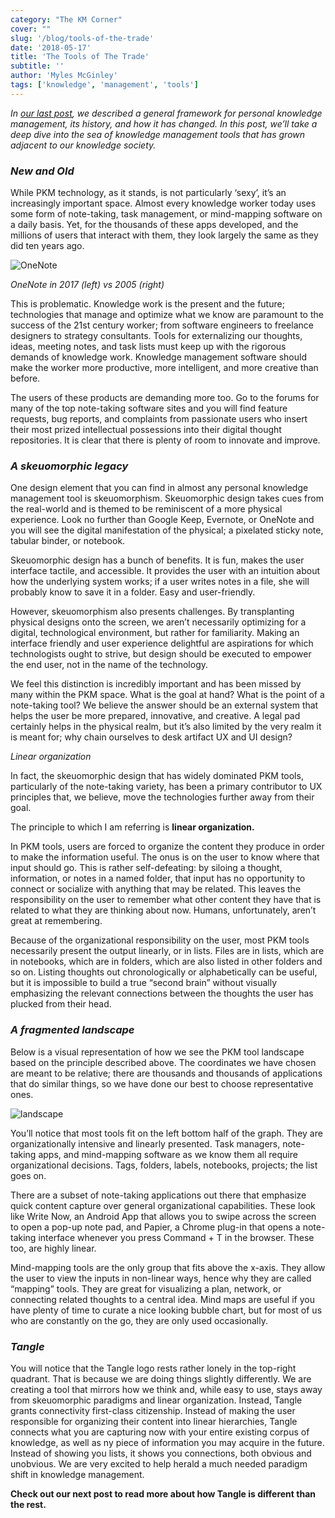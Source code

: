 ```yaml
---
category: "The KM Corner"
cover: ""
slug: '/blog/tools-of-the-trade'
date: '2018-05-17'
title: 'The Tools of The Trade'
subtitle: ''
author: 'Myles McGinley'
tags: ['knowledge', 'management', 'tools']
---
```


*In [our last post](https://usetangle.com/blog-what-is-pkm), we described a general framework for personal knowledge management, its history, and how it has changed. In this post, we’ll take a deep dive into the sea of knowledge management tools that has grown adjacent to our knowledge society.*

### *New and Old*

While PKM technology, as it stands, is not particularly ‘sexy’, it’s an increasingly important space. Almost every knowledge worker today uses some form of note-taking, task management, or mind-mapping software on a daily basis. Yet, for the thousands of these apps developed, and the millions of users that interact with them, they look largely the same as they did ten years ago.

![OneNote](https://storage.googleapis.com/usetangle-static-assets/blog/OneNote.png)

*OneNote in 2017 (left) vs 2005 (right)*

This is problematic. Knowledge work is the present and the future; technologies that manage and optimize what we know are paramount to the success of the 21st century worker; from software engineers to freelance designers to strategy consultants. Tools for externalizing our thoughts, ideas, meeting notes, and task lists must keep up with the rigorous demands of knowledge work. Knowledge management software should make the worker more productive, more intelligent, and more creative than before. 

The users of these products are demanding more too. Go to the forums for many of the top note-taking software sites and you will find feature requests, bug reports, and complaints from passionate users who insert their most prized intellectual possessions into their digital thought repositories. It is clear that there is plenty of room to innovate and improve. 

### *A skeuomorphic legacy*

One design element that you can find in almost any personal knowledge management tool is skeuomorphism. Skeuomorphic design takes cues from the real-world and is themed to be reminiscent of a more physical experience. Look no further than Google Keep, Evernote, or OneNote and you will see the digital manifestation of the physical; a pixelated sticky note, tabular binder, or notebook. 

Skeuomorphic design has a bunch of benefits. It is fun, makes the user interface tactile, and accessible. It provides the user with an intuition about how the underlying system works; if a user writes notes in a file, she will probably know to save it in a folder. Easy and user-friendly. 

However, skeuomorphism also presents challenges. By transplanting physical designs onto the screen, we aren’t necessarily optimizing for a digital, technological environment, but rather for familiarity. Making an interface friendly and user experience delightful are aspirations for which technologists ought to strive, but design should be executed to empower the end user, not in the name of the technology. 

We feel this distinction is incredibly important and has been missed by many within the PKM space. What is the goal at hand? What is the point of a note-taking tool? We believe the answer should be an external system that helps the user be more prepared, innovative, and creative. A legal pad certainly helps in the physical realm, but it’s also limited by the very realm it is meant for; why chain ourselves to desk artifact UX and UI design? 

*Linear organization*

In fact, the skeuomorphic design that has widely dominated PKM tools, particularly of the note-taking variety, has been a primary contributor to UX principles that, we believe, move the technologies further away from their goal.

The principle to which I am referring is **linear organization.**

In PKM tools, users are forced to organize the content they produce in order to make the information useful. The onus is on the user to know where that input should go. This is rather self-defeating: by siloing a thought, information, or notes in a named folder, that input has no opportunity to connect or socialize with anything that may be related. This leaves the responsibility on the user to remember what other content they have that is related to what they are thinking about now. Humans, unfortunately, aren’t great at remembering.

Because of the organizational responsibility on the user, most PKM tools necessarily present the output linearly, or in lists. Files are in lists, which are in notebooks, which are in folders, which are also listed in other folders and so on. Listing thoughts out chronologically or alphabetically can be useful, but it is impossible to build a true “second brain” without visually emphasizing the relevant connections between the thoughts the user has plucked from their head.

### *A fragmented landscape*  

Below is a visual representation of how we see the PKM tool landscape based on the principle described above. The coordinates we have chosen are meant to be relative; there are thousands and thousands of applications that do similar things, so we have done our best to choose representative ones.

![landscape](https://storage.googleapis.com/usetangle-static-assets/blog/pkm-landscape.png)

You’ll notice that most tools fit on the left bottom half of the graph. They are organizationally intensive and linearly presented. Task managers, note-taking apps, and mind-mapping software as we know them all require organizational decisions. Tags, folders, labels, notebooks, projects; the list goes on.

There are a subset of note-taking applications out there that emphasize quick content capture over general organizational capabilities. These look like Write Now, an Android App that allows you to swipe across the screen to open a pop-up note pad, and Papier, a Chrome plug-in that opens a note-taking interface whenever you press Command + T in the browser. These too, are highly linear.  

Mind-mapping tools are the only group that fits above the x-axis. They allow the user to view the inputs in non-linear ways, hence why they are called “mapping” tools. They are great for visualizing a plan, network, or connecting related thoughts to a central idea. Mind maps are useful if you have plenty of time to curate a nice looking bubble chart, but for most of us who are constantly on the go, they are only used occasionally. 

### *Tangle*

You will notice that the Tangle logo rests rather lonely in the top-right quadrant. That is because we are doing things slightly differently. We are creating a tool that mirrors how we think and, while easy to use, stays away from skeuomorphic paradigms and linear organization. Instead, Tangle grants connectivity first-class citizenship. Instead of making the user responsible for organizing their content into linear hierarchies, Tangle connects what you are capturing now with your entire existing corpus of knowledge, as well as ny piece of information you may acquire in the future. Instead of showing you lists, it shows you connections, both obvious and unobvious. We are very excited to help herald a much needed paradigm shift in knowledge management.

**Check out our next post to read more about how Tangle is different than the rest.**
